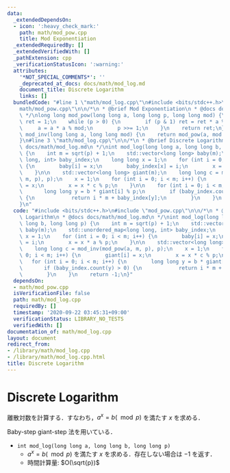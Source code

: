 ```yaml
---
data:
  _extendedDependsOn:
  - icon: ':heavy_check_mark:'
    path: math/mod_pow.cpp
    title: Mod Exponentiation
  _extendedRequiredBy: []
  _extendedVerifiedWith: []
  _pathExtension: cpp
  _verificationStatusIcon: ':warning:'
  attributes:
    '*NOT_SPECIAL_COMMENTS*': ''
    _deprecated_at_docs: docs/math/mod_log.md
    document_title: Discrete Logarithm
    links: []
  bundledCode: "#line 1 \"math/mod_log.cpp\"\n#include <bits/stdc++.h>\n#line 2 \"\
    math/mod_pow.cpp\"\n\n/*\n * @brief Mod Exponentiation\n * @docs docs/math/mod_pow.md\n\
    \ */\nlong long mod_pow(long long a, long long p, long long mod) {\n    long long\
    \ ret = 1;\n    while (p > 0) {\n        if (p & 1) ret = ret * a % mod;\n   \
    \     a = a * a % mod;\n        p >>= 1;\n    }\n    return ret;\n}\n\nlong long\
    \ mod_inv(long long a, long long mod) {\n    return mod_pow(a, mod - 2, mod);\n\
    }\n#line 3 \"math/mod_log.cpp\"\n\n/*\n * @brief Discrete Logarithm\n * @docs\
    \ docs/math/mod_log.md\n */\nint mod_log(long long a, long long b, long long p)\
    \ {\n    int m = sqrt(p) + 1;\n    std::vector<long long> baby(m);\n    std::unordered_map<long\
    \ long, int> baby_index;\n    long long x = 1;\n    for (int i = 0; i < m; i++)\
    \ {\n        baby[i] = x;\n        baby_index[x] = i;\n        x = x * a % p;\n\
    \    }\n\n    std::vector<long long> giant(m);\n    long long c = mod_inv(mod_pow(a,\
    \ m, p), p);\n    x = 1;\n    for (int i = 0; i < m; i++) {\n        giant[i]\
    \ = x;\n        x = x * c % p;\n    }\n\n    for (int i = 0; i < m; i++) {\n \
    \       long long y = b * giant[i] % p;\n        if (baby_index.count(y) > 0)\
    \ {\n            return i * m + baby_index[y];\n        }\n    }\n    return -1;\n\
    }\n"
  code: "#include <bits/stdc++.h>\n#include \"mod_pow.cpp\"\n\n/*\n * @brief Discrete\
    \ Logarithm\n * @docs docs/math/mod_log.md\n */\nint mod_log(long long a, long\
    \ long b, long long p) {\n    int m = sqrt(p) + 1;\n    std::vector<long long>\
    \ baby(m);\n    std::unordered_map<long long, int> baby_index;\n    long long\
    \ x = 1;\n    for (int i = 0; i < m; i++) {\n        baby[i] = x;\n        baby_index[x]\
    \ = i;\n        x = x * a % p;\n    }\n\n    std::vector<long long> giant(m);\n\
    \    long long c = mod_inv(mod_pow(a, m, p), p);\n    x = 1;\n    for (int i =\
    \ 0; i < m; i++) {\n        giant[i] = x;\n        x = x * c % p;\n    }\n\n \
    \   for (int i = 0; i < m; i++) {\n        long long y = b * giant[i] % p;\n \
    \       if (baby_index.count(y) > 0) {\n            return i * m + baby_index[y];\n\
    \        }\n    }\n    return -1;\n}"
  dependsOn:
  - math/mod_pow.cpp
  isVerificationFile: false
  path: math/mod_log.cpp
  requiredBy: []
  timestamp: '2020-09-22 03:45:31+09:00'
  verificationStatus: LIBRARY_NO_TESTS
  verifiedWith: []
documentation_of: math/mod_log.cpp
layout: document
redirect_from:
- /library/math/mod_log.cpp
- /library/math/mod_log.cpp.html
title: Discrete Logarithm
---
```

# Discrete Logarithm

離散対数を計算する．すなわち，$a^x = b (\mod p)$ を満たす $x$ を求める．

Baby-step giant-step 法を用いている．

- `int mod_log(long long a, long long b, long long p)`
    - $a^x = b (\mod p)$ を満たす $x$ を求める．存在しない場合は $-1$ を返す．
    - 時間計算量: $O(\sqrt{p})$
